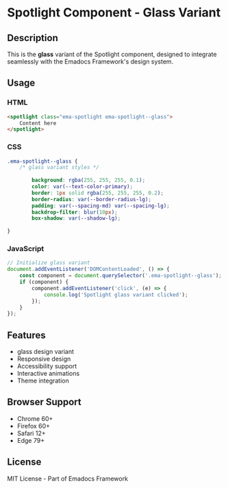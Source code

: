 # Spotlight Component - Glass Variant

## Description
This is the **glass** variant of the Spotlight component, designed to integrate seamlessly with the Emadocs Framework's design system.

## Usage

### HTML
```html
<spotlight class="ema-spotlight ema-spotlight--glass">
    Content here
</spotlight>
```

### CSS
```css
.ema-spotlight--glass {
    /* glass variant styles */
    
        background: rgba(255, 255, 255, 0.1);
        color: var(--text-color-primary);
        border: 1px solid rgba(255, 255, 255, 0.2);
        border-radius: var(--border-radius-lg);
        padding: var(--spacing-md) var(--spacing-lg);
        backdrop-filter: blur(10px);
        box-shadow: var(--shadow-lg);
    
}
```

### JavaScript
```javascript
// Initialize glass variant
document.addEventListener('DOMContentLoaded', () => {
    const component = document.querySelector('.ema-spotlight--glass');
    if (component) {
        component.addEventListener('click', (e) => {
            console.log('Spotlight glass variant clicked');
        });
    }
});
```

## Features
- glass design variant
- Responsive design
- Accessibility support
- Interactive animations
- Theme integration

## Browser Support
- Chrome 60+
- Firefox 60+
- Safari 12+
- Edge 79+

## License
MIT License - Part of Emadocs Framework
